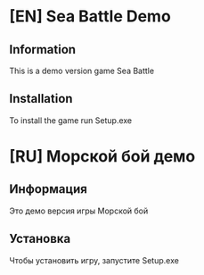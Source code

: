 # [EN] Sea Battle Demo
## Information
This is a demo version game Sea Battle
## Installation
To install the game run Setup.exe
# [RU] Морской бой демо
## Информация
Это демо версия игры Морской бой
## Установка
Чтобы установить игру, запустите Setup.exe
